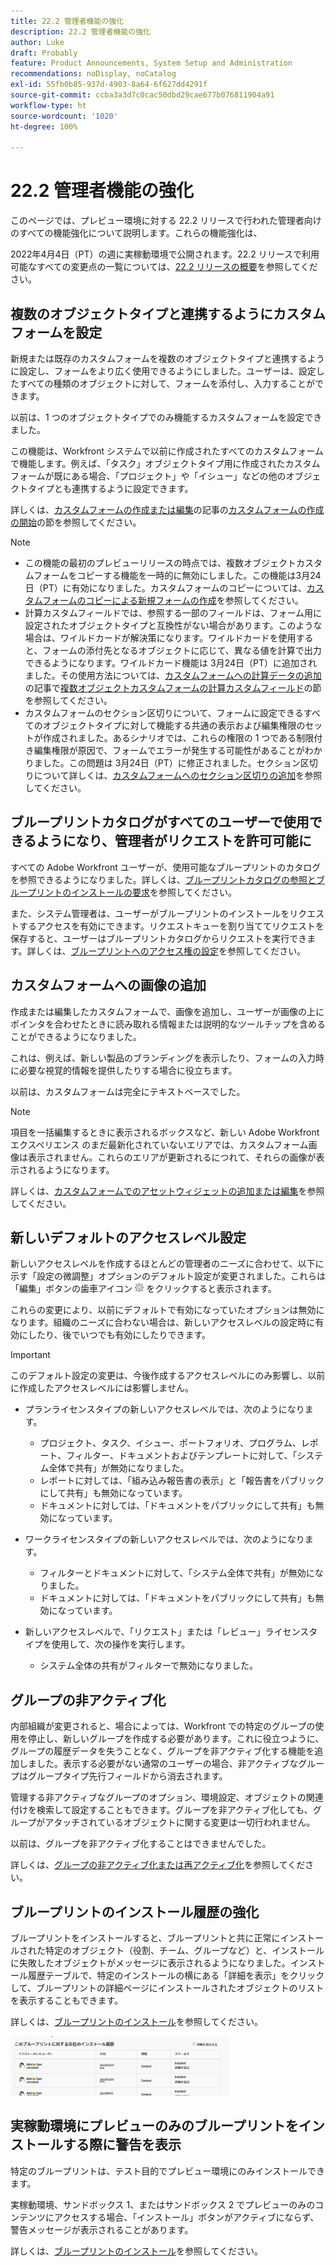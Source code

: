 ```yaml
---
title: 22.2 管理者機能の強化
description: 22.2 管理者機能の強化
author: Luke
draft: Probably
feature: Product Announcements, System Setup and Administration
recommendations: noDisplay, noCatalog
exl-id: 55fb0b85-937d-4903-8a64-6f627dd4291f
source-git-commit: ccba3a3d7c0cac50dbd29cae677b076811904a91
workflow-type: ht
source-wordcount: '1020'
ht-degree: 100%

---
```


# 22.2 管理者機能の強化

このページでは、プレビュー環境に対する 22.2 リリースで行われた管理者向けのすべての機能強化について説明します。これらの機能強化は、

<!--
<MadCap:conditionalText data-mc-conditions="QuicksilverOrClassic.Draft mode">
in January 2022
</MadCap:conditionalText>
-->

2022年4月4日（PT）の週に実稼動環境で公開されます。22.2 リリースで利用可能なすべての変更点の一覧については、[22.2 リリースの概要](../../../product-announcements/product-releases/22.2-release-activity/22-2-release-overview.md)を参照してください。

## 複数のオブジェクトタイプと連携するようにカスタムフォームを設定

新規または既存のカスタムフォームを複数のオブジェクトタイプと連携するように設定し、フォームをより広く使用できるようにしました。ユーザーは、設定したすべての種類のオブジェクトに対して、フォームを添付し、入力することができます。

以前は、1 つのオブジェクトタイプでのみ機能するカスタムフォームを設定できました。

この機能は、Workfront システムで以前に作成されたすべてのカスタムフォームで機能します。例えば、「タスク」オブジェクトタイプ用に作成されたカスタムフォームが既にある場合、「プロジェクト」や「イシュー」などの他のオブジェクトタイプとも連携するように設定できます。

詳しくは、[カスタムフォームの作成または編集](../../../administration-and-setup/customize-workfront/create-manage-custom-forms/create-or-edit-a-custom-form.md)の記事の[カスタムフォームの作成の開始](../../../administration-and-setup/customize-workfront/create-manage-custom-forms/create-or-edit-a-custom-form.md#start)の節を参照してください。

>[!NOTE]
>
>* この機能の最初のプレビューリリースの時点では、複数オブジェクトカスタムフォームをコピーする機能を一時的に無効にしました。この機能は3月24日（PT）に有効になりました。カスタムフォームのコピーについては、[カスタムフォームのコピーによる新規フォームの作成](../../../administration-and-setup/customize-workfront/create-manage-custom-forms/copy-custom-form-to-create-a-new-one.md)を参照してください。
>* 計算カスタムフィールドでは、参照する一部のフィールドは、フォーム用に設定されたオブジェクトタイプと互換性がない場合があります。このような場合は、ワイルドカードが解決策になります。ワイルドカードを使用すると、フォームの添付先となるオブジェクトに応じて、異なる値を計算で出力できるようになります。ワイルドカード機能は 3月24日（PT）に追加されました。その使用方法については、[カスタムフォームへの計算データの追加](../../../administration-and-setup/customize-workfront/create-manage-custom-forms/add-calculated-data-to-custom-form.md)の記事で[複数オブジェクトカスタムフォームの計算カスタムフィールド](../../../administration-and-setup/customize-workfront/create-manage-custom-forms/add-calculated-data-to-custom-form.md#calculat)の節を参照してください。
>* カスタムフォームのセクション区切りについて、フォームに設定できるすべてのオブジェクトタイプに対して機能する共通の表示および編集権限のセットが作成されました。あるシナリオでは、これらの権限の 1 つである制限付き編集権限が原因で、フォームでエラーが発生する可能性があることがわかりました。この問題は 3月24日（PT）に修正されました。セクション区切りについて詳しくは、[カスタムフォームへのセクション区切りの追加](../../../administration-and-setup/customize-workfront/create-manage-custom-forms/add-a-section-break-to-a-custom-form.md)を参照してください。
>

## ブループリントカタログがすべてのユーザーで使用できるようになり、管理者がリクエストを許可可能に

すべての Adobe Workfront ユーザーが、使用可能なブループリントのカタログを参照できるようになりました。詳しくは、[ブループリントカタログの参照とブループリントのインストールの要求](../../../administration-and-setup/blueprints/browse-catalog.md)を参照してください。

また、システム管理者は、ユーザーがブループリントのインストールをリクエストするアクセスを有効にできます。リクエストキューを割り当ててリクエストを保存すると、ユーザーはブループリントカタログからリクエストを実行できます。詳しくは、[ブループリントへのアクセス権の設定](../../../administration-and-setup/blueprints/configure-access-to-blueprints.md)を参照してください。

## カスタムフォームへの画像の追加

作成または編集したカスタムフォームで、画像を追加し、ユーザーが画像の上にポインタを合わせたときに読み取れる情報または説明的なツールチップを含めることができるようになりました。

これは、例えば、新しい製品のブランディングを表示したり、フォームの入力時に必要な視覚的情報を提供したりする場合に役立ちます。

以前は、カスタムフォームは完全にテキストベースでした。

>[!NOTE]
>
>項目を一括編集するときに表示されるボックスなど、新しい Adobe Workfront エクスペリエンス のまだ最新化されていないエリアでは、カスタムフォーム画像は表示されません。これらのエリアが更新されるにつれて、それらの画像が表示されるようになります。

詳しくは、[カスタムフォームでのアセットウィジェットの追加または編集](../../../administration-and-setup/customize-workfront/create-manage-custom-forms/add-widget-or-edit-its-properties-in-a-custom-form.md)を参照してください。

## 新しいデフォルトのアクセスレベル設定

新しいアクセスレベルを作成するほとんどの管理者のニーズに合わせて、以下に示す「設定の微調整」オプションのデフォルト設定が変更されました。これらは「編集」ボタンの歯車アイコン ![](assets/gear-icon-in-access-levels.png) をクリックすると表示されます。

これらの変更により、以前にデフォルトで有効になっていたオプションは無効になります。組織のニーズに合わない場合は、新しいアクセスレベルの設定時に有効にしたり、後でいつでも有効にしたりできます。

>[!IMPORTANT]
>
>このデフォルト設定の変更は、今後作成するアクセスレベルにのみ影響し、以前に作成したアクセスレベルには影響しません。

* プランライセンスタイプの新しいアクセスレベルでは、次のようになります。

   * プロジェクト、タスク、イシュー、ポートフォリオ、プログラム、レポート、フィルター、ドキュメントおよびテンプレートに対して、「システム全体で共有」が無効になりました。
   * レポートに対しては、「組み込み報告書の表示」と「報告書をパブリックにして共有」も無効になっています。
   * ドキュメントに対しては、「ドキュメントをパブリックにして共有」も無効になっています。

* ワークライセンスタイプの新しいアクセスレベルでは、次のようになります。

   * フィルターとドキュメントに対して、「システム全体で共有」が無効になりました。
   * ドキュメントに対しては、「ドキュメントをパブリックにして共有」も無効になっています。

* 新しいアクセスレベルで、「リクエスト」または「レビュー」ライセンスタイプを使用して、次の操作を実行します。

   * システム全体の共有がフィルターで無効になりました。

## グループの非アクティブ化

内部組織が変更されると、場合によっては、Workfront での特定のグループの使用を停止し、新しいグループを作成する必要があります。これに役立つように、グループの履歴データを失うことなく、グループを非アクティブ化する機能を追加しました。表示する必要がない通常のユーザーの場合、非アクティブなグループはグループタイプ先行フィールドから消去されます。

管理する非アクティブなグループのオプション、環境設定、オブジェクトの関連付けを検索して設定することもできます。グループを非アクティブ化しても、グループがアタッチされているオブジェクトに関する変更は一切行われません。

以前は、グループを非アクティブ化することはできませんでした。

詳しくは、[グループの非アクティブ化または再アクティブ化](../../../administration-and-setup/manage-groups/create-and-manage-groups/deactivate-or-reactivate-a-group.md)を参照してください。

## ブループリントのインストール履歴の強化

ブループリントをインストールすると、ブループリントと共に正常にインストールされた特定のオブジェクト（役割、チーム、グループなど）と、インストールに失敗したオブジェクトがメッセージに表示されるようになりました。インストール履歴テーブルで、特定のインストールの横にある「詳細を表示」をクリックして、ブループリントの詳細ページにインストールされたオブジェクトのリストを表示することもできます。

詳しくは、[ブループリントのインストール](../../../administration-and-setup/blueprints/blueprints-install.md)を参照してください。

![](assets/blueprints-installation-history-350x95.png)

## 実稼動環境にプレビューのみのブループリントをインストールする際に警告を表示

特定のブループリントは、テスト目的でプレビュー環境にのみインストールできます。

実稼動環境、サンドボックス 1、またはサンドボックス 2 でプレビューのみのコンテンツにアクセスする場合、「インストール」ボタンがアクティブにならず、警告メッセージが表示されることがあります。

詳しくは、[ブループリントのインストール](../../../administration-and-setup/blueprints/blueprints-install.md)を参照してください。
